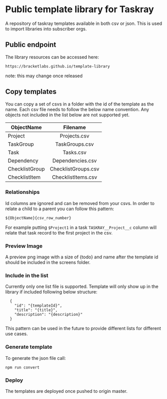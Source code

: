 # Public template library for Taskray

A repository of taskray templates available in both csv or json. This is used to import libraries into subscriber orgs.

## Public endpoint

The library resources can be accessed here:

`https://bracketlabs.github.io/template-library`

note: this may change once released

## Copy templates

You can copy a set of csvs in a folder with the id of the template as the name.
Each csv file needs to follow the below name convention. Any objects not included in the list below are not supported yet.

| ObjectName     |      Filename       |
| -------------- | :-----------------: |
| Project        |    Projects.csv     |
| TaskGroup      |   TaskGroups.csv    |
| Task           |      Tasks.csv      |
| Dependency     |  Dependencies.csv   |
| ChecklistGroup | ChecklistGroups.csv |
| ChecklistItem  | ChecklistItems.csv  |

### Relationships

Id columns are ignored and can be removed from your csvs. In order to relate a child to a parent you can follow this pattern:

`${ObjectName}{csv_row_number}`

For example putting `$Project1` in a task `TASKRAY__Project__c` column will relate that task record to the first project in the csv.

### Preview Image

A preview png image with a size of {todo} and name after the template id should be included in the screens folder.

### Include in the list

Currently only one list file is supported. Template will only show up in the library if included following below structure:

```
  {
    "id": "{templateId}",
    "title": "{title}",
    "description": "{description}"
  }
```

This pattern can be used in the future to provide different lists for different use cases.

### Generate template

To generate the json file call:

`npm run convert`

### Deploy

The templates are deployed once pushed to origin master.
